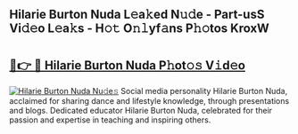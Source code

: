 ## Hilarie Burton Nuda L𝚎a𝚔ed N𝚞𝚍e - Part-usS Vi𝚍𝚎o L𝚎a𝚔s - H𝚘𝚝 O𝚗𝚕yf𝚊ns P𝚑𝚘tos KroxW

# <h2><a href="http://kf8z99.oniu.top/?m=Hilarie+Burton+Nuda">🔗👉 🔴 Hilarie Burton Nuda P𝚑ot𝚘𝚜 V𝚒d𝚎o</a></h2>

[![Hilarie Burton Nuda Nu𝚍e𝚜](https://i.imgur.com/0qMVB7G.gif)](http://kf8z99.oniu.top/?m=Hilarie+Burton+Nuda)
Social media personality Hilarie Burton Nuda, acclaimed for sharing dance and lifestyle knowledge, through presentations and blogs. Dedicated educator Hilarie Burton Nuda, celebrated for their passion and expertise in teaching and inspiring others.  

